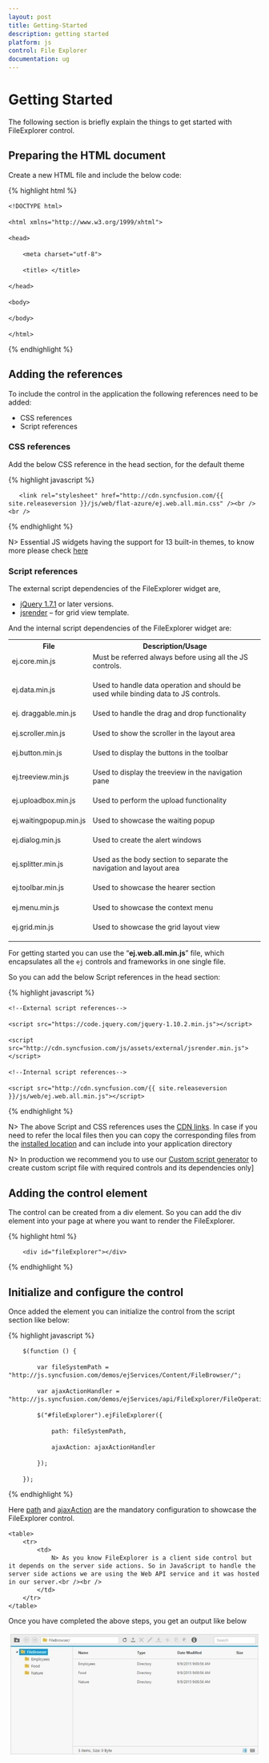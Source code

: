 ```yaml
---
layout: post
title: Getting-Started
description: getting started
platform: js
control: File Explorer
documentation: ug
---
```



# Getting Started

The following section is briefly explain the things to get started with FileExplorer control.

## Preparing the HTML document

Create a new HTML file and include the below code: 

{% highlight html %}

    <!DOCTYPE html>

    <html xmlns="http://www.w3.org/1999/xhtml">

    <head>

        <meta charset="utf-8">

        <title> </title>

    </head>

    <body>

    </body>

    </html>

{% endhighlight %}

## Adding the references

To include the control in the application the following references need to be added:

* CSS references
* Script references

### CSS references

Add the below CSS reference in the head section, for the default theme

{% highlight javascript %}

       <link rel="stylesheet" href="http://cdn.syncfusion.com/{{ site.releaseversion }}/js/web/flat-azure/ej.web.all.min.css" /><br /><br />

{% endhighlight %}

N> Essential JS widgets having the support for 13 built-in themes, to know more please check [here](http://docs.syncfusion.com/js/theming-in-essential-javascript-components#)

### Script references

The external script dependencies of the FileExplorer widget are,

* [jQuery 1.7.1](http://jquery.com/#) or later versions.
* [jsrender](https://www.jsviews.com/#jsrender) – for grid view template.

And the internal script dependencies of the FileExplorer widget are:

<table>
<tr>
<th>
File</th><th>
Description/Usage</th></tr>
<tr>
<td>
ej.core.min.js<br/><br/></td><td>
Must be referred always before using all the JS controls.<br/><br/></td></tr>
<tr>
<td>
ej.data.min.js<br/><br/></td><td>
Used to handle data operation and should be used while binding data to JS controls.<br/><br/></td></tr>
<tr>
<td>
ej. draggable.min.js<br/><br/></td><td>
Used to handle the drag and drop functionality<br/><br/></td></tr>
<tr>
<td>
ej.scroller.min.js<br/><br/></td><td>
Used to show the scroller in the layout area<br/><br/></td></tr>
<tr>
<td>
ej.button.min.js<br/><br/></td><td>
Used to display the buttons in the toolbar<br/><br/></td></tr>
<tr>
<td>
ej.treeview.min.js<br/><br/></td><td>
Used to display the treeview in the navigation pane<br/><br/></td></tr>
<tr>
<td>
ej.uploadbox.min.js<br/><br/></td><td>
Used to perform the upload functionality <br/><br/></td></tr>
<tr>
<td>
ej.waitingpopup.min.js<br/><br/></td><td>
Used to showcase the waiting popup<br/><br/></td></tr>
<tr>
<td>
ej.dialog.min.js<br/><br/></td><td>
Used to create the alert windows <br/><br/></td></tr>
<tr>
<td>
ej.splitter.min.js<br/><br/></td><td>
Used as the body section to separate the navigation and layout area<br/><br/></td></tr>
<tr>
<td>
ej.toolbar.min.js<br/><br/></td><td>
Used to showcase the hearer section<br/><br/></td></tr>
<tr>
<td>
ej.menu.min.js<br/><br/></td><td>
Used to showcase the context menu<br/><br/></td></tr>
<tr>
<td>
ej.grid.min.js<br/><br/></td><td>
Used to showcase the grid layout view<br/><br/></td></tr>
</table>

For getting started you can use the “**ej.web.all.min.js**” file, which encapsulates all the `ej` controls and frameworks in one single file. 

So you can add the below Script references in the head section:

{% highlight javascript %}


    <!--External script references-->

    <script src="https://code.jquery.com/jquery-1.10.2.min.js"></script>

    <script src="http://cdn.syncfusion.com/js/assets/external/jsrender.min.js"></script>

    <!--Internal script references-->

    <script src="http://cdn.syncfusion.com/{{ site.releaseversion }}/js/web/ej.web.all.min.js"></script>


{% endhighlight %}

N> The above Script and CSS references uses the [CDN links](http://docs.syncfusion.com/js/cdn#). In case if you need to refer the local files then you can copy the corresponding files from the [installed location](http://docs.syncfusion.com/js/installation-and-deployment#) and can include into your application directory

N> In production we recommend you to use our [Custom script generator](http://docs.syncfusion.com/js/include-only-the-needed-widgets#) to create custom script file with required controls and its dependencies only]

## Adding the control element 

The control can be created from a div element. So you can add the div element into your page at where you want to render the FileExplorer.

{% highlight html %}

		<div id="fileExplorer"></div>

{% endhighlight %}

## Initialize and configure the control

Once added the element you can initialize the control from the script section like below:

{% highlight javascript %}

        $(function () {

            var fileSystemPath = "http://js.syncfusion.com/demos/ejServices/Content/FileBrowser/";

            var ajaxActionHandler = "http://js.syncfusion.com/demos/ejServices/api/FileExplorer/FileOperations";

            $("#fileExplorer").ejFileExplorer({

                path: fileSystemPath,

                ajaxAction: ajaxActionHandler

            });

        });

{% endhighlight %}

Here [path](https://help.syncfusion.com/api/js/ejfileexplorer#members:path) and [ajaxAction](https://help.syncfusion.com/api/js/ejfileexplorer#members:ajaxaction) are the mandatory configuration to showcase the FileExplorer control.

    <table>
        <tr>
            <td>
                N> As you know FileExplorer is a client side control but it depends on the server side actions. So in JavaScript to handle the server side actions we are using the Web API service and it was hosted in our server.<br /><br />
            </td>
        </tr>
    </table>
	
Once you have completed the above steps, you get an output like below

![](Getting-Started_images/Getting-Started_img1.png)


